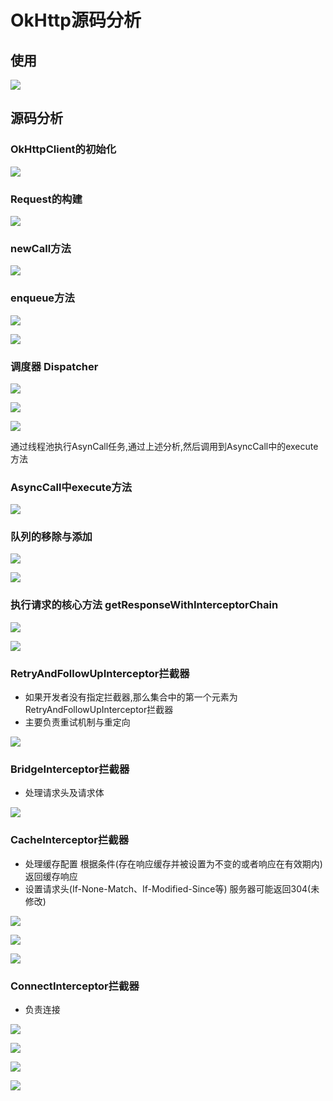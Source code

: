 # OkHttp源码分析

## 使用

![](pics/01.png)

## 源码分析

### OkHttpClient的初始化

![](pics/02.png)

### Request的构建

![](pics/03.png)

### newCall方法

![](pics/04.png)

### enqueue方法

![](pics/05.png)

![](pics/06.png)

### 调度器 Dispatcher

![](pics/07.png)

![](pics/08.png)

![](pics/09.png)

通过线程池执行AsynCall任务,通过上述分析,然后调用到AsyncCall中的execute方法

### AsyncCall中execute方法

![](pics/10.png)

### 队列的移除与添加

![](pics/11.png)

![](pics/12.png)

### 执行请求的核心方法 getResponseWithInterceptorChain

![](pics/13.png)

![](pics/14.png)

### RetryAndFollowUpInterceptor拦截器

- 如果开发者没有指定拦截器,那么集合中的第一个元素为RetryAndFollowUpInterceptor拦截器
- 主要负责重试机制与重定向

![](pics/15.png)

### BridgeInterceptor拦截器

- 处理请求头及请求体

![](pics/16.png)

### CacheInterceptor拦截器

- 处理缓存配置 根据条件(存在响应缓存并被设置为不变的或者响应在有效期内)返回缓存响应
- 设置请求头(If-None-Match、If-Modified-Since等) 服务器可能返回304(未修改)

![](pics/17.png)

![](pics/18.png)

![](pics/19.png)

### ConnectInterceptor拦截器

- 负责连接

![](pics/20.png)

![](pics/21.png)

![](pics/22.png)

![](pics/23.png)